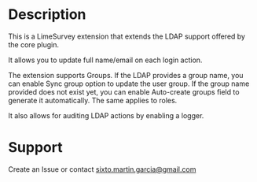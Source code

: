 
Description
===========

This is a LimeSurvey extension that extends the LDAP support offered by the core plugin.

It allows you to update full name/email on each login action.

The extension supports Groups. If the LDAP provides a group name, you can enable Sync group option to update the user group. If the group name provided does not exist yet, you can enable Auto-create groups field to generate it automatically.
The same applies to roles.

It also allows for auditing LDAP actions by enabling a logger.


Support
=======

Create an Issue or contact sixto.martin.garcia@gmail.com
